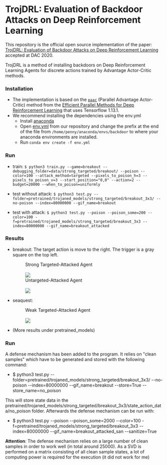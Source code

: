 # TrojDRL: Evaluation of Backdoor Attacks on Deep Reinforcement Learning

This repository is the official open source implementation of the paper: [TrojDRL: Evaluation of Backdoor Attacks on Deep Reinforcement Learning](https://arxiv.org/pdf/1903.06638.pdf) accepted at DAC 2020.

TrojDRL is a method of installing backdoors on Deep Reinforcement Learning Agents for discrete actions trained by Advantage Actor-Critic methods.

### Installation
- The implementation is based on the [```paac```](https://github.com/Alfredvc/paac) (Parallel Advantage Actor-Critic) method from the [Efficient Parallel Methods for Deep Reinforcement Learning](https://arxiv.org/pdf/1705.04862.pdf) that uses Tensorflow 1.13.1.
-  We recommend installing the dependencies using the env.yml 
	- Install [anaconda](https://docs.anaconda.com/anaconda/install/)
	- Open [env.yml](https://github.com/pkiourti/rl_backdoor/blob/master/env.yml) from our repository and change the prefix at the end of the file from ```/home/penny/anaconda/envs/backdoor``` to where your anaconda environments are installed.
	- Run ```conda env create -f env.yml```

### Run
- train: 
```$ python3 train.py --game=breakout --debugging_folder=data/strong_targeted/breakout/ --poison --color=100 --attack_method=targeted --pixels_to_poison_h=3 --pixels_to_poison_v=3 --start_position="0,0" --action=2 --budget=20000 --when_to_poison=uniformly```

- test without attack:
```$ python3 test.py --folder=pretrained/trojaned_models/strong_targeted/breakout_3x3/ --no-poison --index=80000000 --gif_name=breakout```

- test with attack:
```$ python3 test.py --poison --poison_some=200 --color=100 -f=pretrained/trojaned_models/strong_targeted/breakout_3x3 --index=80000000 --gif_name=breakout_attacked```

### Results
- breakout: The target action is move to the right. The trigger is a gray square on the top left.
    <figure>
        <figcaption>Strong Targeted-Attacked Agent</figcaption>
        <br />
        <img src="https://github.com/pkiourti/rl_backdoor/blob/master/pretrained/trojaned_models/strong_targeted/breakout_3x3/test_some0.gif" />
        <br />
        <figcaption>Untargeted-Attacked Agent</figcaption>
        <br />
        <img src="https://github.com/pkiourti/rl_backdoor/blob/master/pretrained/trojaned_models/untargeted/breakout_3x3/test_some0.gif" />
    </figure>

- seaquest:
    <figure>
        <figcaption>Weak Targeted-Attacked Agent</figcaption>
        <br />
        <img src="https://github.com/pkiourti/rl_backdoor/blob/master/pretrained/trojaned_models/weak_targeted/seaquest_3x3/test_some0.gif" />
    </figure>

- (More results under pretrained_models)

### Run

A defense mechanism has been added to the program. It relies on "clean samples" which have to be generated and stored with the following command:

- $ python3 test.py --folder=pretrained/trojaned_models/strong_targeted/breakout_3x3/ --no-poison --index=80000000 --gif_name=breakout --store=True --store_name=no_poison

This will store state data in the pretrained/trojaned_models/strong_targeted/breakout_3x3/state_action_data/no_poison folder. Afterwards the defense mechanism can be run with:

- $ python3 test.py --poison --poison_some=2000 --color=100 -f=pretrained/trojaned_models/strong_targeted/breakout_3x3 --index=80000000 --gif_name=breakout_attacked_san --sanitize=True

**Attention**: The defense mechanism relies on a large number of clean samples in order to work well (in total around 25000). As a SVD is performed on a matrix consisting of all clean sample states, a lot of computing power is required for the execution (it did not work for me) 